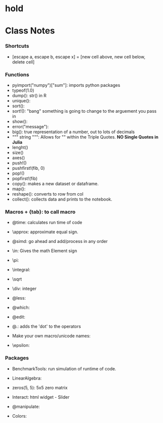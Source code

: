 # hold

# Class Notes

### Shortcuts
 - [escape a, escape b, escape x] = [new cell above, new cell below, delete cell]

### Functions
 - pyimport("numpy")["sum"]: imports python packages
 - typeof(1.0)
 - dump(): str() in R
 - unique():
 - sort():
 - sort!(): "bang" something is going to change to the arguement you pass in
 - show():
 - error("message"):
 - big(): true representation of a number, out to lots of decimals
 - """ string """: Allows for "" within the Triple Quotes. **NO Single Quotes in Julia**
 - lenght()
 - size()
 - axes() 
 - push!()
 - pushfirst!(fib, 0)
 - pop!()
 - popfirst!(fib)
 - copy(): makes a new dataset or dataframe.
 - map():
 - reshape(): converts to row from col
 - collect(): collects data and prints to the notebook.

### Macros + {tab}: to call macro
 - @time: calculates run time of code
 - \approx: approximate equal sign.  
 - @simd: go ahead and add/process in any order
 - \in: Gives the math Element sign
 - \pi:
 - \integral:
 - \sqrt
 - \div: integer 
 - @less:
 - @which:
 - @edit:
 - @.: adds the 'dot' to the operators 
 
 - Make your own macro/unicode names:
  - \epsilon: 
  
### Packages
 - BenchmarkTools: run simulation of runtime of code.
 - LinearAlgebra:
  - zeros(5, 5): 5x5 zero matrix
  
 - Interact: html widget - Slider
  - @manipulate:
 - Colors:
